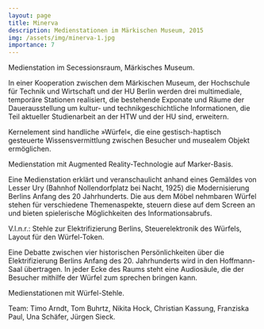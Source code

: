 ```yaml
---
layout: page
title: Minerva
description: Medienstationen im Märkischen Museum, 2015
img: /assets/img/minerva-1.jpg
importance: 7
---
```


<div class="row">
    <div class="col-sm mt-3 mt-md-0">
        <img class="img-fluid rounded z-depth-1" src="{{ '/assets/img/minerva-7.jpg' | relative_url }}" alt="" title="example image"/>
    </div>
</div>

<div class="caption">
    Medienstation im Secessionsraum, Märkisches Museum.
</div>

In einer Kooperation zwischen dem Märkischen Museum, der Hochschule für Technik
und Wirtschaft und der HU Berlin werden drei multimediale, temporäre Stationen
realisiert, die bestehende Exponate und Räume der Dauerausstellung um kultur-
und technikgeschichtliche Informationen, die Teil aktueller Studienarbeit an
der HTW und der HU sind, erweitern.

Kernelement sind handliche »Würfel«, die eine gestisch-haptisch gesteuerte
Wissensvermittlung zwischen Besucher und musealem Objekt ermöglichen.

<div class="row">
    <div class="col-sm mt-3 mt-md-0">
        <img class="img-fluid rounded z-depth-1" src="{{ '/assets/img/minerva-2.jpg' | relative_url }}" alt="" title="example image"/>
    </div>
    <div class="col-sm mt-3 mt-md-0">
        <img class="img-fluid rounded z-depth-1" src="{{ '/assets/img/minerva-9.jpg' | relative_url }}" alt="" title="example image"/>
    </div>
    <div class="col-sm mt-3 mt-md-0">
        <img class="img-fluid rounded z-depth-1" src="{{ '/assets/img/minerva-8.jpg' | relative_url }}" alt="" title="example image"/>
    </div>
</div>

<div class="caption">
    Medienstation mit Augmented Reality-Technologie auf Marker-Basis.
</div>

Eine Medienstation erklärt und veranschaulicht anhand eines Gemäldes von Lesser
Ury (Bahnhof Nollendorfplatz bei Nacht, 1925) die Modernisierung Berlins Anfang
des 20 Jahrhunderts. Die aus dem Möbel nehmbaren Würfel stehen für verschiedene
Themenaspekte, steuern diese auf dem Screen an und bieten spielerische
Möglichkeiten des Informationsabrufs.

<div class="row">
    <div class="col-sm mt-3 mt-md-0">
        <img class="img-fluid rounded z-depth-1" src="{{ '/assets/img/minerva-3.jpg' | relative_url }}" alt="" title="example image"/>
    </div>
    <div class="col-sm mt-3 mt-md-0">
        <img class="img-fluid rounded z-depth-1" src="{{ '/assets/img/minerva-4.jpg' | relative_url }}" alt="" title="example image"/>
    </div>
    <div class="col-sm mt-3 mt-md-0">
        <img class="img-fluid rounded z-depth-1" src="{{ '/assets/img/minerva-10.jpg' | relative_url }}" alt="" title="example image"/>
    </div>
</div>

<div class="caption">
    V.l.n.r.: Stehle zur Elektrifizierung Berlins, Steuerelektronik des Würfels, Layout für den Würfel-Token.
</div>

Eine Debatte zwischen vier historischen Persönlichkeiten über die
Elektrifizierung Berlins Anfang des 20. Jahrhunderts wird in den Hoffmann-Saal
übertragen. In jeder Ecke des Raums steht eine Audiosäule, die der Besucher
mithilfe der Würfel zum sprechen bringen kann.

<div class="row">
    <div class="col-sm mt-3 mt-md-0">
        <img class="img-fluid rounded z-depth-1" src="{{ '/assets/img/minerva-5.jpg' | relative_url }}" alt="" title="example image"/>
    </div>
    <div class="col-sm mt-3 mt-md-0">
        <img class="img-fluid rounded z-depth-1" src="{{ '/assets/img/minerva-6.jpg' | relative_url }}" alt="" title="example image"/>
    </div>
    <div class="col-sm mt-3 mt-md-0">
        <img class="img-fluid rounded z-depth-1" src="{{ '/assets/img/minerva-11.jpg' | relative_url }}" alt="" title="example image"/>
    </div>
</div>

<div class="caption">
    Medienstationen mit Würfel-Stehle.
</div>

Team: Timo Arndt, Tom Buhrtz, Nikita Hock, Christian Kassung, Franziska Paul, Una Schäfer, Jürgen Sieck.
